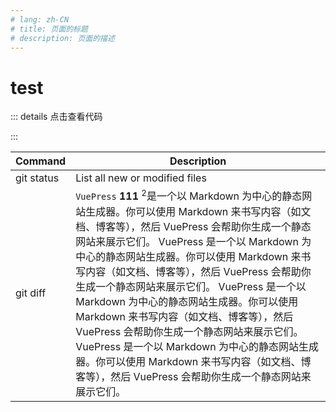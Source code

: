 ```yaml
---
# lang: zh-CN
# title: 页面的标题
# description: 页面的描述
---
```


# test

<!-- <Demo /> -->

<!-- <Api /> -->
 <!-- <UseRequestDemo /> -->
 <Demo />

<!-- <test /> -->

::: details 点击查看代码

<!-- @[code vue{2,4-5}](@/useRequest/UseRequestDemo.vue) -->

:::

| Command    | Description                                                                                                                                                                                                                                                                                                                                                                                                                                                                                                                                                                                                                                           |
| ---------- | ----------------------------------------------------------------------------------------------------------------------------------------------------------------------------------------------------------------------------------------------------------------------------------------------------------------------------------------------------------------------------------------------------------------------------------------------------------------------------------------------------------------------------------------------------------------------------------------------------------------------------------------------------- |
| git status | List all new or modified files                                                                                                                                                                                                                                                                                                                                                                                                                                                                                                                                                                                                                        |
| git diff   | `VuePress` **111** <sup>2</sup>是一个以 Markdown 为中心的静态网站生成器。你可以使用 Markdown 来书写内容（如文档、博客等），然后 VuePress 会帮助你生成一个静态网站来展示它们。 VuePress 是一个以 Markdown 为中心的静态网站生成器。你可以使用 Markdown 来书写内容（如文档、博客等），然后 VuePress 会帮助你生成一个静态网站来展示它们。 VuePress 是一个以 Markdown 为中心的静态网站生成器。你可以使用 Markdown 来书写内容（如文档、博客等），然后 VuePress 会帮助你生成一个静态网站来展示它们。 VuePress 是一个以 Markdown 为中心的静态网站生成器。你可以使用 Markdown 来书写内容（如文档、博客等），然后 VuePress 会帮助你生成一个静态网站来展示它们。 |
